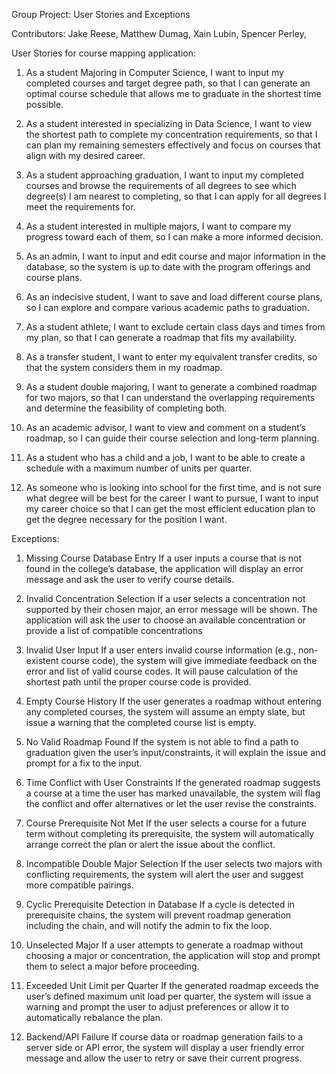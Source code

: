 Group Project: User Stories and Exceptions

Contributors:
        Jake Reese, 
        Matthew Dumag, 
        Xain Lubin, 
        Spencer Perley, 

User Stories for course mapping application:

1.  As a student Majoring in Computer Science, I want to input my completed courses and target degree path, so that I can generate an optimal course schedule that allows me to graduate in the shortest time possible.

2.  As a student interested in specializing in Data Science, I want to view the shortest path to complete my concentration requirements, so that I can plan my remaining semesters effectively and focus on courses that align with my desired career.

3.  As a student approaching graduation, I want to input my completed courses and browse the requirements of all degrees to see which degree(s) I am nearest to completing, so that I can apply for all degrees I meet the requirements for.

4.  As a student interested in multiple majors, I want to compare my progress toward each of them, so I can make a more informed decision.

5.  As an admin, I want to input and edit course and major information in the database, so the system is up to date with the program offerings and course plans.

6.  As an indecisive student, I want to save and load different course plans, so I can explore and compare various academic paths to graduation.


7.  As a student athlete, I want to exclude certain class days and times from my plan, so that I can generate a roadmap that fits my availability.

8.  As a transfer student, I want to enter my equivalent transfer credits, so that the system considers them in my roadmap.

9.  As a student double majoring, I want to generate a combined roadmap for two majors, so that I can understand the overlapping requirements and determine the feasibility of completing both.

10. As an academic advisor, I want to view and comment on a student’s roadmap, so I can guide their course selection and long-term planning.

11. As a student who has a child and a job, I want to be able to create a schedule with a maximum number of units per quarter.

12. As someone who is looking into school for the first time, and is not sure what degree will be best for the career I want to pursue, I want to input my career choice so that I can get the most efficient education plan to get the degree necessary for the position I want.


Exceptions:

1.  Missing Course Database Entry
        If a user inputs a course that is not found in the college’s database, the application will display an error message and ask the user to verify course details.

2.  Invalid Concentration Selection
        If a user selects a concentration not supported by their chosen major, an error message will be shown. The application will ask the user to choose an available concentration or provide a list of compatible concentrations

3.  Invalid User Input
        If a user enters invalid course information (e.g., non-existent course code), the system will give immediate feedback on the error and list of valid course codes. It will pause calculation of the shortest path until the proper course code is provided.

4.  Empty Course History
        If the user generates a roadmap without entering any completed courses, the system will assume an empty slate, but issue a warning that the completed course list is empty.

5.  No Valid Roadmap Found
        If the system is not able to find a path to graduation given the user’s input/constraints, it will explain the issue and prompt for a fix to the input.

6.  Time Conflict with User Constraints
        If the generated roadmap suggests a course at a time the user has marked unavailable, the system will flag the conflict and offer alternatives or let the user revise the constraints.

7.  Course Prerequisite Not Met
        If the user selects a course for a future term without completing its prerequisite, the system will automatically arrange correct the plan or alert the issue about the conflict.

8.  Incompatible Double Major Selection
        If the user selects two majors with conflicting requirements, the system will alert the user and suggest more compatible pairings.

9.  Cyclic Prerequisite Detection in Database
        If a cycle is detected in prerequisite chains, the system will prevent roadmap generation including the chain, and will notify the admin to fix the loop.

10. Unselected Major
        If a user attempts to generate a roadmap without choosing a major or concentration, the application will stop and prompt them to select a major before proceeding.
11. Exceeded Unit Limit per Quarter
        If the generated roadmap exceeds the user’s defined maximum unit load per quarter, the system will issue a warning and prompt the user to adjust preferences or allow it to automatically rebalance the plan.
12. Backend/API Failure
        If course data or roadmap generation fails to a server side or API error, the system will display a user friendly error message and allow the user to retry or save their current progress.
